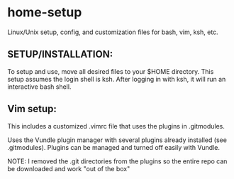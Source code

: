 # home-setup
Linux/Unix setup, config, and customization files for bash, vim, ksh, etc.

## SETUP/INSTALLATION:
To setup and use, move all desired files to your $HOME directory.
This setup assumes the login shell is ksh. After logging in with ksh, it will run an interactive bash shell.

## Vim setup: 
This includes a customized .vimrc file that uses the plugins in .gitmodules.

Uses the Vundle plugin manager with several plugins already installed (see .gitmodules). Plugins can be managed and turned off easily with Vundle.

NOTE: I removed the .git directories from the plugins so the entire repo can be downloaded and work "out of the box"
